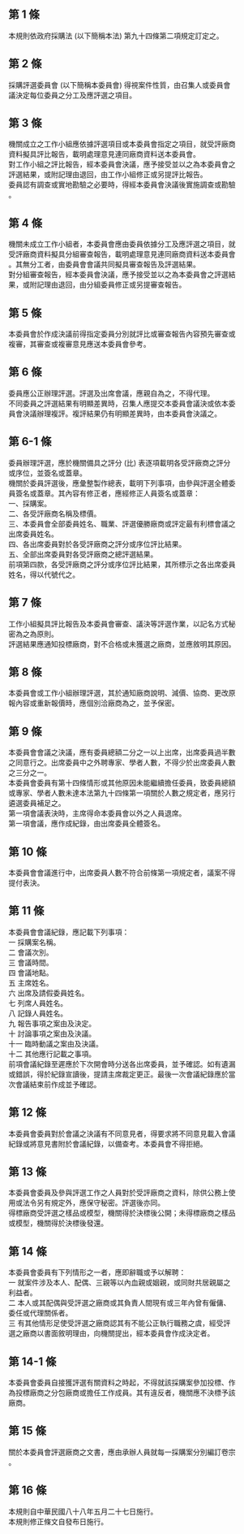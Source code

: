第 1 條
-------
本規則依政府採購法 (以下簡稱本法) 第九十四條第二項規定訂定之。

第 2 條
-------
採購評選委員會 (以下簡稱本委員會) 得視案件性質，由召集人或委員會  
議決定每位委員之分工及應評選之項目。

第 3 條
-------
機關成立之工作小組應依據評選項目或本委員會指定之項目，就受評廠商  
資料擬具評比報告，載明處理意見連同廠商資料送本委員會。  
對工作小組之評比報告，經本委員會決議，應予接受並以之為本委員會之  
評選結果，或附記理由退回，由工作小組修正或另提評比報告。  
委員認有調查或實地勘驗之必要時，得經本委員會決議後實施調查或勘驗  
。

第 4 條
-------
機關未成立工作小組者，本委員會應由委員依據分工及應評選之項目，就  
受評廠商資料擬具分組審查報告，載明處理意見連同廠商資料送本委員會  
。其無分工者，由委員會會議共同擬具審查報告及評選結果。  
對分組審查報告，經本委員會決議，應予接受並以之為本委員會之評選結  
果，或附記理由退回，由分組委員修正或另提審查報告。

第 5 條
-------
本委員會於作成決議前得指定委員分別就評比或審查報告內容預先審查或  
複審，其審查或複審意見應送本委員會參考。

第 6 條
-------
委員應公正辦理評選。評選及出席會議，應親自為之，不得代理。        
不同委員之評選結果有明顯差異時，召集人應提交本委員會議決或依本委  
員會決議辦理複評。複評結果仍有明顯差異時，由本委員會決議之。

第 6-1 條
---------
委員辦理評選，應於機關備具之評分 (比) 表逐項載明各受評廠商之評分  
或序位，並簽名或蓋章。  
機關於委員評選後，應彙整製作總表，載明下列事項，由參與評選全體委  
員簽名或蓋章。其內容有修正者，應經修正人員簽名或蓋章：  
一、採購案。  
二、各受評廠商名稱及標價。  
三、本委員會全部委員姓名、職業、評選優勝廠商或評定最有利標會議之  
    出席委員姓名。  
四、各出席委員對於各受評廠商之評分或序位評比結果。  
五、全部出席委員對各受評廠商之總評選結果。  
前項第四款，各受評廠商之評分或序位評比結果，其所標示之各出席委員  
姓名，得以代號代之。

第 7 條
-------
工作小組擬具評比報告及本委員會審查、議決等評選作業，以記名方式秘  
密為之為原則。  
評選結果應通知投標廠商，對不合格或未獲選之廠商，並應敘明其原因。

第 8 條
-------
本委員會或工作小組辦理評選，其於通知廠商說明、減價、協商、更改原  
報內容或重新報價時，應個別洽廠商為之，並予保密。

第 9 條
-------
本委員會會議之決議，應有委員總額二分之一以上出席，出席委員過半數  
之同意行之。出席委員中之外聘專家、學者人數，不得少於出席委員人數  
之三分之一。                                                      
本委員會委員有第十四條情形或其他原因未能繼續擔任委員，致委員總額  
或專家、學者人數未達本法第九十四條第一項關於人數之規定者，應另行  
遴選委員補足之。                                                  
第一項會議表決時，主席得命本委員會以外之人員退席。                
第一項會議，應作成紀錄，由出席委員全體簽名。

第 10 條
--------
本委員會會議進行中，出席委員人數不符合前條第一項規定者，議案不得  
提付表決。

第 11 條
--------
本委員會會議紀錄，應記載下列事項：  
一  採購案名稱。  
二  會議次別。  
三  會議時間。  
四  會議地點。  
五  主席姓名。  
六  出席及請假委員姓名。  
七  列席人員姓名。  
八  記錄人員姓名。  
九  報告事項之案由及決定。  
十  討論事項之案由及決議。  
十一  臨時動議之案由及決議。  
十二  其他應行記載之事項。  
前項會議紀錄至遲應於下次開會時分送各出席委員，並予確認。如有遺漏  
或錯誤，得於紀錄宣讀後，提請主席裁定更正。最後一次會議紀錄應於當  
次會議結束前作成並予確認。

第 12 條
--------
本委員會委員對於會議之決議有不同意見者，得要求將不同意見載入會議  
紀錄或將意見書附於會議紀錄，以備查考。本委員會不得拒絕。

第 13 條
--------
本委員會委員及參與評選工作之人員對於受評廠商之資料，除供公務上使  
用或法令另有規定外，應保守秘密。評選後亦同。                      
得標廠商受評選之樣品或模型，機關得於決標後公開；未得標廠商之樣品  
或模型，機關得於決標後發還。

第 14 條
--------
本委員會委員有下列情形之一者，應即辭職或予以解聘：                
一  就案件涉及本人、配偶、三親等以內血親或姻親，或同財共居親屬之  
    利益者。                                                      
二  本人或其配偶與受評選之廠商或其負責人間現有或三年內曾有僱傭、  
    委任或代理關係者。                                            
三  有其他情形足使受評選之廠商認其有不能公正執行職務之虞，經受評  
    選之廠商以書面敘明理由，向機關提出，經本委員會作成決定者。

第 14-1 條
----------
本委員會委員自接獲評選有關資料之時起，不得就該採購案參加投標、作  
為投標廠商之分包廠商或擔任工作成員。其有違反者，機關應不決標予該  
廠商。

第 15 條
--------
關於本委員會評選廠商之文書，應由承辦人員就每一採購案分別編訂卷宗  
。

第 16 條
--------
本規則自中華民國八十八年五月二十七日施行。  
本規則修正條文自發布日施行。

